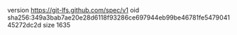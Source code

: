 version https://git-lfs.github.com/spec/v1
oid sha256:349a3bab7ae20e28d6118f93286ce697944eb99be46781fe547904145272dc2d
size 1635
